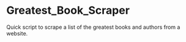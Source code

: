 # Greatest_Book_Scraper
Quick script to scrape a list of the greatest books and authors from a website. 
